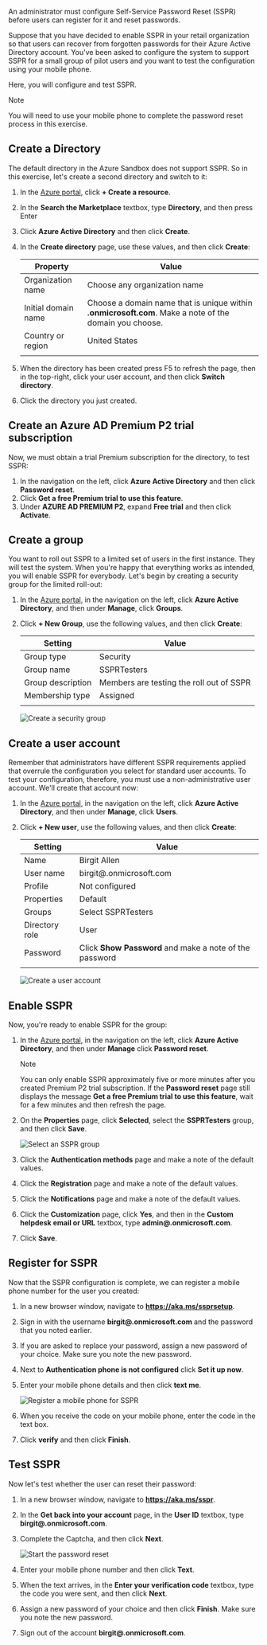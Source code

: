 An administrator must configure Self-Service Password Reset (SSPR) before users can register for it and reset passwords.

Suppose that you have decided to enable SSPR in your retail organization so that users can recover from forgotten passwords for their Azure Active Directory account. You've been asked to configure the system to support SSPR for a small group of pilot users and you want to test the configuration using your mobile phone.

Here, you will configure and test SSPR.

> [!NOTE]
> You will need to use your mobile phone to complete the password reset process in this exercise.

## Create a Directory

The default directory in the Azure Sandbox does not support SSPR. So in this exercise, let's create a second directory and switch to it:

<!-- NOTE: SSPR is not available to the default directory in the sandbox. When you create a new directory, it is available but only if you choose "Get a Premium trial to use this feature".  According to the following page, you won't be able to delete this directory until 30 days after if has been disabled. https://docs.microsoft.com/azure/active-directory/users-groups-roles/directory-delete-howto -->

1. In the [Azure portal](https://portal.azure.com/learn.docs.microsoft.com?azure-portal=true), click **+ Create a resource**.
1. In the **Search the Marketplace** textbox, type **Directory**, and then press Enter
1. Click **Azure Active Directory** and then click **Create**. 
1. In the **Create directory** page, use these values, and then click **Create**:

    | Property | Value |
    | --- | --- |
    | Organization name | Choose any organization name |
    | Initial domain name | Choose a domain name that is unique within **.onmicrosoft.com**. Make a note of the domain you choose. |
    | Country or region | United States |
    | | |

1. When the directory has been created press F5 to refresh the page, then in the top-right, click your user account, and then click **Switch directory**.
1. Click the directory you just created.

## Create an Azure AD Premium P2 trial subscription

Now, we must obtain a trial Premium subscription for the directory, to test SSPR:

1. In the navigation on the left, click **Azure Active Directory** and then click **Password reset**.
1. Click **Get a free Premium trial to use this feature**.
1. Under **AZURE AD PREMIUM P2**, expand **Free trial** and then click **Activate**.

## Create a group 

You want to roll out SSPR to a limited set of users in the first instance. They will test the system. When you're happy that everything works as intended, you will enable SSPR for everybody. Let's begin by creating a security group for the limited roll-out:

1. In the [Azure portal](https://portal.azure.com/learn.docs.microsoft.com?azure-portal=true), in the navigation on the left, click **Azure Active Directory**, and then under **Manage**, click **Groups**.
1. Click **+ New Group**, use the following values, and then click **Create**:

    | Setting | Value |
    | --- | --- |
    | Group type | Security |
    | Group name | SSPRTesters |
    | Group description | Members are testing the roll out of SSPR |
    | Membership type | Assigned |
    | | |

    ![Create a security group](../media/4-create-group.png)

## Create a user account

Remember that administrators have different SSPR requirements applied that overrule the configuration you select for standard user accounts. To test your configuration, therefore, you must use a non-administrative user account. We'll create that account now:

1. In the [Azure portal](https://portal.azure.com/learn.docs.microsoft.com?azure-portal=true), in the navigation on the left, click **Azure Active Directory**, and then under **Manage**, click **Users**.
1. Click **+ New user**, use the following values, and then click **Create**:

    | Setting | Value |
    | --- | --- |
    | Name | Birgit Allen |
    | User name | birgit@<your directory name>.onmicrosoft.com |
    | Profile | Not configured |
    | Properties | Default |
    | Groups | Select SSPRTesters |
    | Directory role | User |
    | Password | Click **Show Password** and make a note of the password |
    | | |

    ![Create a user account](../media/4-create-user.png)

## Enable SSPR

Now, you're ready to enable SSPR for the group:

1. In the [Azure portal](https://portal.azure.com/learn.docs.microsoft.com?azure-portal=true), in the navigation on the left, click **Azure Active Directory**, and then under **Manage** click **Password reset**. 

    > [!NOTE]
    > You can only enable SSPR approximately five or more minutes after you created Premium P2 trial subscription. If the **Password reset** page still displays the message **Get a free Premium trial to use this feature**, wait for a few minutes and then refresh the page.

1. On the **Properties** page, click **Selected**, select the **SSPRTesters** group, and then click **Save**.

    ![Select an SSPR group](../media/4-choose-sspr-group.png)

1. Click the **Authentication methods** page and make a note of the default values. 
1. Click the **Registration** page and make a note of the default values.
1. Click the **Notifications** page and make a note of the default values.
1. Click the **Customization** page, click **Yes**, and then in the **Custom helpdesk email or URL** textbox, type **admin@<your directory name>.onmicrosoft.com**.
1. Click **Save**.

## Register for SSPR

Now that the SSPR configuration is complete, we can register a mobile phone number for the user you created:

1. In a new browser window, navigate to **https://aka.ms/ssprsetup**.
1. Sign in with the username **birgit@<your directory name>.onmicrosoft.com** and the password that you noted earlier.
1. If you are asked to replace your password, assign a new password of your choice. Make sure you note the new password.
1. Next to **Authentication phone is not configured** click **Set it up now**.
1. Enter your mobile phone details and then click **text me**.

    ![Register a mobile phone for SSPR](../media/4-register-mobile-phone.png)

1. When you receive the code on your mobile phone, enter the code in the text box.
1. Click **verify** and then click **Finish**.

## Test SSPR

Now let's test whether the user can reset their password:

1. In a new browser window, navigate to **https://aka.ms/sspr**.
1. In the **Get back into your account** page, in the **User ID** textbox, type **birgit@<your directory name>.onmicrosoft.com**.
1. Complete the Captcha, and then click **Next**.

    ![Start the password reset](../media/4-start-password-reset.png)

1. Enter your mobile phone number and then click **Text**.
1. When the text arrives, in the **Enter your verification code** textbox, type the code you were sent, and then click **Next**.
1. Assign a new password of your choice and then click **Finish**. Make sure you note the new password.
1. Sign out of the account **birgit@<your directory name>.onmicrosoft.com**.